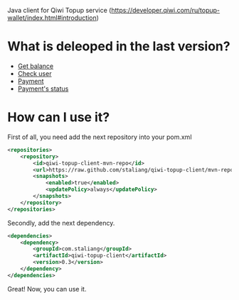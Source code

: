 Java client for Qiwi Topup service (https://developer.qiwi.com/ru/topup-wallet/index.html#introduction)

# What is deleoped in the last version?
- [Get balance](https://developer.qiwi.com/ru/topup-wallet/#get-balance)
- [Check user](https://developer.qiwi.com/ru/topup-wallet/#check-user)
- [Payment](https://developer.qiwi.com/ru/topup-wallet/#payment)
- [Payment's status](https://developer.qiwi.com/ru/topup-wallet/#status)

# How can I use it?
First of all, you need add the next repository into your pom.xml
```xml
<repositories>
    <repository>
        <id>qiwi-topup-client-mvn-repo</id>
        <url>https://raw.github.com/staliang/qiwi-topup-client/mvn-repo/</url>
        <snapshots>
            <enabled>true</enabled>
            <updatePolicy>always</updatePolicy>
        </snapshots>
    </repository>
</repositories>
```
Secondly, add the next dependency.
```xml
<dependencies>
    <dependency>
        <groupId>com.staliang</groupId>
        <artifactId>qiwi-topup-client</artifactId>
        <version>0.3</version>
    </dependency>
</dependencies>
```
Great! Now, you can use it.


